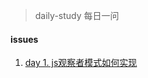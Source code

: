 
> daily-study 每日一问
#### issues
        
 1. [day 1. js观察者模式如何实现](https://github.com/zlx362211854/daily-study/issues/1)